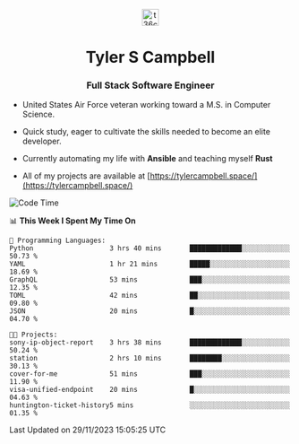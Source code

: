 <p align="center">
<a href="https://www.linkedin.com/in/t36campbell" target="blank"><img align="center" src="https://ik.imagekit.io/t36campbell/Portfolio/linkedin.png.original_m8bbGgPh6.png" alt="t36campbell" height="30" width="30" /></a>
</p>
<h1 align="center">Tyler S Campbell</h1>
<h3 align="center">Full Stack Software Engineer</h3>

* United States Air Force veteran working toward a M.S. in Computer Science.

* Quick study, eager to cultivate the skills needed to become an elite developer.

* Currently automating my life with **Ansible** and teaching myself **Rust**

* All of my projects are available at [https://tylercampbell.space/](https://tylercampbell.space/)

<!--START_SECTION:waka-->
![Code Time](http://img.shields.io/badge/Code%20Time-3%2C007%20hrs%2028%20mins-blue)

📊 **This Week I Spent My Time On** 

```text
💬 Programming Languages: 
Python                   3 hrs 40 mins       █████████████░░░░░░░░░░░░   50.73 % 
YAML                     1 hr 21 mins        █████░░░░░░░░░░░░░░░░░░░░   18.69 % 
GraphQL                  53 mins             ███░░░░░░░░░░░░░░░░░░░░░░   12.35 % 
TOML                     42 mins             ██░░░░░░░░░░░░░░░░░░░░░░░   09.80 % 
JSON                     20 mins             █░░░░░░░░░░░░░░░░░░░░░░░░   04.70 % 

🐱‍💻 Projects: 
sony-ip-object-report    3 hrs 38 mins       █████████████░░░░░░░░░░░░   50.24 % 
station                  2 hrs 10 mins       ████████░░░░░░░░░░░░░░░░░   30.13 % 
cover-for-me             51 mins             ███░░░░░░░░░░░░░░░░░░░░░░   11.90 % 
visa-unified-endpoint    20 mins             █░░░░░░░░░░░░░░░░░░░░░░░░   04.63 % 
huntington-ticket-history5 mins              ░░░░░░░░░░░░░░░░░░░░░░░░░   01.35 % 
```


 Last Updated on 29/11/2023 15:05:25 UTC
<!--END_SECTION:waka-->
